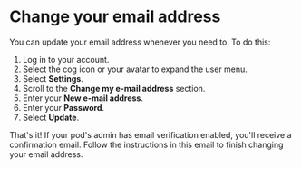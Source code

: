 # Change your email address

You can update your email address whenever you need to. To do this:

1. Log in to your account.
2. Select the cog icon or your avatar to expand the user menu.
3. Select __Settings__.
4. Scroll to the __Change my e-mail address__ section.
5. Enter your __New e-mail address__.
6. Enter your __Password__.
7. Select __Update__.

That's it! If your pod's admin has email verification enabled, you'll receive a confirmation email. Follow the instructions in this email to finish changing your email address.
